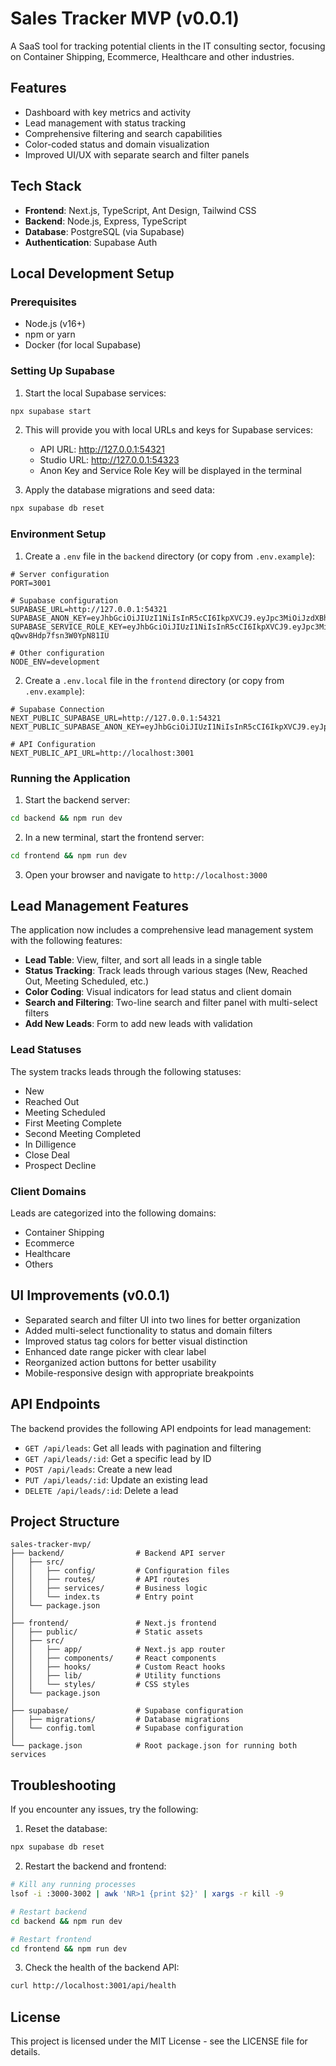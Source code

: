 # Sales Tracker MVP (v0.0.1)

A SaaS tool for tracking potential clients in the IT consulting sector, focusing on Container Shipping, Ecommerce, Healthcare and other industries.

## Features

- Dashboard with key metrics and activity
- Lead management with status tracking
- Comprehensive filtering and search capabilities
- Color-coded status and domain visualization
- Improved UI/UX with separate search and filter panels

## Tech Stack

- **Frontend**: Next.js, TypeScript, Ant Design, Tailwind CSS
- **Backend**: Node.js, Express, TypeScript
- **Database**: PostgreSQL (via Supabase)
- **Authentication**: Supabase Auth

## Local Development Setup

### Prerequisites

- Node.js (v16+)
- npm or yarn
- Docker (for local Supabase)

### Setting Up Supabase

1. Start the local Supabase services:

```bash
npx supabase start
```

2. This will provide you with local URLs and keys for Supabase services:
   - API URL: http://127.0.0.1:54321
   - Studio URL: http://127.0.0.1:54323
   - Anon Key and Service Role Key will be displayed in the terminal

3. Apply the database migrations and seed data:

```bash
npx supabase db reset
```

### Environment Setup

1. Create a `.env` file in the `backend` directory (or copy from `.env.example`):

```
# Server configuration
PORT=3001

# Supabase configuration
SUPABASE_URL=http://127.0.0.1:54321
SUPABASE_ANON_KEY=eyJhbGciOiJIUzI1NiIsInR5cCI6IkpXVCJ9.eyJpc3MiOiJzdXBhYmFzZS1kZW1vIiwicm9sZSI6ImFub24iLCJleHAiOjE5ODM4MTI5OTZ9.CRXP1A7WOeoJeXxjNni43kdQwgnWNReilDMblYTn_I0
SUPABASE_SERVICE_ROLE_KEY=eyJhbGciOiJIUzI1NiIsInR5cCI6IkpXVCJ9.eyJpc3MiOiJzdXBhYmFzZS1kZW1vIiwicm9sZSI6InNlcnZpY2Vfcm9sZSIsImV4cCI6MTk4MzgxMjk5Nn0.EGIM96RAZx35lJzdJsyH-qQwv8Hdp7fsn3W0YpN81IU

# Other configuration
NODE_ENV=development
```

2. Create a `.env.local` file in the `frontend` directory (or copy from `.env.example`):

```
# Supabase Connection
NEXT_PUBLIC_SUPABASE_URL=http://127.0.0.1:54321
NEXT_PUBLIC_SUPABASE_ANON_KEY=eyJhbGciOiJIUzI1NiIsInR5cCI6IkpXVCJ9.eyJpc3MiOiJzdXBhYmFzZS1kZW1vIiwicm9sZSI6ImFub24iLCJleHAiOjE5ODM4MTI5OTZ9.CRXP1A7WOeoJeXxjNni43kdQwgnWNReilDMblYTn_I0

# API Configuration
NEXT_PUBLIC_API_URL=http://localhost:3001
```

### Running the Application

1. Start the backend server:

```bash
cd backend && npm run dev
```

2. In a new terminal, start the frontend server:

```bash
cd frontend && npm run dev
```

3. Open your browser and navigate to `http://localhost:3000`

## Lead Management Features

The application now includes a comprehensive lead management system with the following features:

- **Lead Table**: View, filter, and sort all leads in a single table
- **Status Tracking**: Track leads through various stages (New, Reached Out, Meeting Scheduled, etc.)
- **Color Coding**: Visual indicators for lead status and client domain
- **Search and Filtering**: Two-line search and filter panel with multi-select filters
- **Add New Leads**: Form to add new leads with validation

### Lead Statuses

The system tracks leads through the following statuses:

- New
- Reached Out
- Meeting Scheduled
- First Meeting Complete
- Second Meeting Completed
- In Dilligence
- Close Deal
- Prospect Decline

### Client Domains

Leads are categorized into the following domains:

- Container Shipping
- Ecommerce
- Healthcare
- Others

## UI Improvements (v0.0.1)

- Separated search and filter UI into two lines for better organization
- Added multi-select functionality to status and domain filters
- Improved status tag colors for better visual distinction
- Enhanced date range picker with clear label
- Reorganized action buttons for better usability
- Mobile-responsive design with appropriate breakpoints

## API Endpoints

The backend provides the following API endpoints for lead management:

- `GET /api/leads`: Get all leads with pagination and filtering
- `GET /api/leads/:id`: Get a specific lead by ID
- `POST /api/leads`: Create a new lead
- `PUT /api/leads/:id`: Update an existing lead
- `DELETE /api/leads/:id`: Delete a lead

## Project Structure

```
sales-tracker-mvp/
├── backend/                # Backend API server
│   ├── src/
│   │   ├── config/         # Configuration files
│   │   ├── routes/         # API routes
│   │   ├── services/       # Business logic
│   │   └── index.ts        # Entry point
│   └── package.json
│
├── frontend/               # Next.js frontend
│   ├── public/             # Static assets
│   ├── src/
│   │   ├── app/            # Next.js app router
│   │   ├── components/     # React components
│   │   ├── hooks/          # Custom React hooks
│   │   ├── lib/            # Utility functions
│   │   └── styles/         # CSS styles
│   └── package.json
│
├── supabase/               # Supabase configuration
│   ├── migrations/         # Database migrations
│   └── config.toml         # Supabase configuration
│
└── package.json            # Root package.json for running both services
```

## Troubleshooting

If you encounter any issues, try the following:

1. Reset the database:
```bash
npx supabase db reset
```

2. Restart the backend and frontend:
```bash
# Kill any running processes
lsof -i :3000-3002 | awk 'NR>1 {print $2}' | xargs -r kill -9

# Restart backend
cd backend && npm run dev

# Restart frontend
cd frontend && npm run dev
```

3. Check the health of the backend API:
```bash
curl http://localhost:3001/api/health
```

## License

This project is licensed under the MIT License - see the LICENSE file for details. 